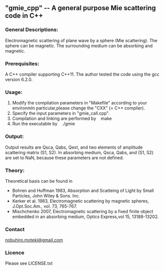 ## "gmie_cpp" -- A general purpose Mie scattering code in C++

### General Descriptions:
Electromagnetic scattering of plane wave by a sphere (Mie scattering). The sphere can be magnetic. The surrounding medium can be absorbing and magnetic.

### Prerequisites:
A C++ compiler supporting C++11. The author tested the code using the gcc version 6.2.0.

### Usage:
1. Modify the compilation parameters in "Makefile" according to your environmIn particular,please change the "CXX" (= C++ complier).
2. Specify the input parameters in "gmie_call.cpp".
3. Compilation and linking are performed by
    make
4. Run the executable by
    ./gmie

### Output:
Output results are Qsca, Qabs, Qext, and two elements of amplitude scattering matrix (S1, S2). In absorbing medium, Qsca, Qabs, and (S1, S2) are set to NaN, because these parameters are not defined.

### Theory:
Theoretical basis can be found in <br>
- Bohren and Huffman 1983, Absorption and Scatteing of Light by Small Particles, John Wiley & Sons. Inc.<br>
- Kerker et al. 1983, Electromagnetic scattering by magnetic spheres, J.Opt.Soc.Am., vol. 73, 765-767.<br>
- Mischchenko 2007, Electromagnetic scattering by a fixed finite object embedded in an absorbing medium, Optics Express,vol 15, 13188-13202.

### Contact
nobuhiro.moteki@gmail.com

### Licence
Please see LICENSE.txt
